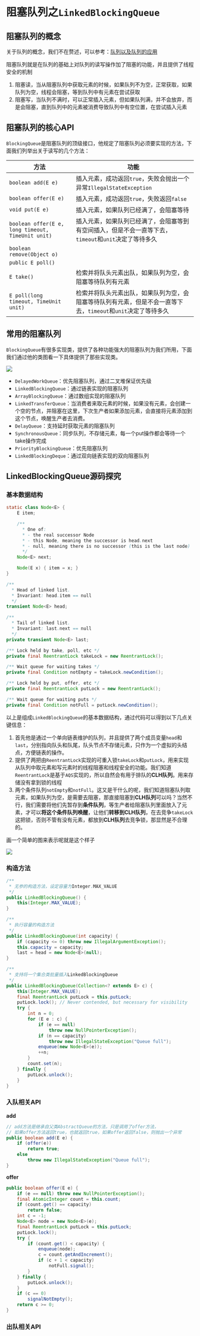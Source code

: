 

# 阻塞队列之`LinkedBlockingQueue`

## 阻塞队列的概念

关于队列的概念，我们不在赘述，可以参考：[队列以及队列的应用](https://blog.csdn.net/weixin_40149557/article/details/107750113)

阻塞队列就是在队列的基础上对队列的读写操作加了阻塞的功能，并且提供了线程安全的机制

1. 阻塞读，当从阻塞队列中获取元素的时候，如果队列不为空，正常获取，如果队列为空，线程会阻塞，等到队列中有元素在尝试获取
2. 阻塞写，当队列不满时，可以正常插入元素，但如果队列满，并不会放弃，而是会阻塞，直到队列中的元素被消费导致队列中有空位置，在尝试插入元素

## 阻塞队列的核心API

`BlockingQueue`是阻塞队列的顶级接口，他规定了阻塞队列必须要实现的方法，下面我们列举出关于读写的几个方法：

| 方法                                              | 功能                                                         |
| ------------------------------------------------- | ------------------------------------------------------------ |
| `boolean add(E e)`                                | 插入元素，成功返回`true`，失败会抛出一个异常`IllegalStateException` |
| `boolean offer(E e)`                              | 插入元素，成功返回`true`，失败返回`false`                    |
| `void put(E e)`                                   | 插入元素，如果队列已经满了，会阻塞等待                       |
| `boolean offer(E e, long timeout, TimeUnit unit)` | 插入元素，如果队列已经满了，会阻塞等到有空间插入，但是不会一直等下去，`timeout`和`unit`决定了等待多久 |
| `boolean remove(Object o) `                       |                                                              |
| `public E poll()`                                 |                                                              |
| `E take()`                                        | 检索并将队头元素出队，如果队列为空，会阻塞等待队列有元素     |
| `E poll(long timeout, TimeUnit unit)`             | 检索并将队头元素出队，如果队列为空，会阻塞等待队列有元素，但是不会一直等下去，`timeout`和`unit`决定了等待多久 |

## 常用的阻塞队列

`BlockingQueue`有很多实现类，提供了各种功能强大的阻塞队列为我们所用，下面我们通过他的类图看一下具体提供了那些实现类。

![](img\阻塞队列类图.png)

- `DelayedWorkQueue`：优先阻塞队列，通过二叉堆保证优先级
- `LinkedBlockingQueue`：通过链表实现的阻塞队列
- `ArrayBlockingQueue`：通过数组实现的阻塞队列
- `LinkedTransferQueue`：当消费者来取元素的时候，如果没有元素，会创建一个空的节点，并阻塞在这里，下次生产者如果添加元素，会直接将元素添加到这个节点，唤醒生产者去消费。
- `DelayQueue`：支持延时获取元素的阻塞队列
- `SynchronousQueue`：同步队列，不存储元素，每一个put操作都会等待一个take操作完成
- `PriorityBlockingQueue`：优先阻塞队列
- `LinkedBlockingDeque`：通过双向链表实现的双向阻塞队列

## LinkedBlockingQueue源码探究

### 基本数据结构

```java
static class Node<E> {
    E item;

    /**
      * One of:
      * - the real successor Node
      * - this Node, meaning the successor is head.next
      * - null, meaning there is no successor (this is the last node)
      */
    Node<E> next;

    Node(E x) { item = x; }
}

/**
  * Head of linked list.
  * Invariant: head.item == null
  */
transient Node<E> head;

/**
  * Tail of linked list.
  * Invariant: last.next == null
  */
private transient Node<E> last;

/** Lock held by take, poll, etc */
private final ReentrantLock takeLock = new ReentrantLock();

/** Wait queue for waiting takes */
private final Condition notEmpty = takeLock.newCondition();

/** Lock held by put, offer, etc */
private final ReentrantLock putLock = new ReentrantLock();

/** Wait queue for waiting puts */
private final Condition notFull = putLock.newCondition();

```

以上是组成`LinkedBlockingQueue`的基本数据结构，通过代码可以得到以下几点关键信息：

1. 首先他是通过一个单向链表维护的队列，并且提供了两个成员变量`head`和`last`，分别指向队头和队尾，队头节点不存储元素，只作为一个虚拟的头结点，方便链表的操作。
2. 提供了两把由`ReentrantLock`实现的可重入锁`takeLock`和`putLock`，用来实现从队列中取元素和写元素时的线程阻塞和线程安全的功能。我们知道`ReentrantLock`是基于`AQS`实现的，所以自然会有用于排队的**CLH队列**。用来存储没有拿到锁的线程
3. 两个条件队列`notEmpty`和`notFull`。这又是干什么的呢，我们知道阻塞队列取元素，如果队列为空，是需要去阻塞，那直接阻塞到**CLH队列**可以吗？当然不行，我们需要将他们先暂存到**条件队列**，等生产者给阻塞队列里面放入了元素，才可以**将这个条件队列唤醒**，让他们**转移到CLH队列**，在去竞争`takeLock`这把锁，否则不管有没有元素，都放到**CLH队列**去竞争锁，那显然是不合理的。

画一个简单的图来表示呢就是这个样子

![](img\LinkedBlockingQueue数据结构.png)

### 构造方法

```java
/**
 * 无参的构造方法，设定容量为Integer.MAX_VALUE
 */
public LinkedBlockingQueue() {
    this(Integer.MAX_VALUE);
}

/**
 * 执行容量的构造方法
 */
public LinkedBlockingQueue(int capacity) {
    if (capacity <= 0) throw new IllegalArgumentException();
    this.capacity = capacity;
    last = head = new Node<E>(null);
}

/**
 * 支持将一个集合类批量插入LinkedBlockingQueue
 */
public LinkedBlockingQueue(Collection<? extends E> c) {
    this(Integer.MAX_VALUE);
    final ReentrantLock putLock = this.putLock;
    putLock.lock(); // Never contended, but necessary for visibility
    try {
        int n = 0;
        for (E e : c) {
            if (e == null)
                throw new NullPointerException();
            if (n == capacity)
                throw new IllegalStateException("Queue full");
            enqueue(new Node<E>(e));
            ++n;
        }
        count.set(n);
    } finally {
        putLock.unlock();
    }
}
```

### 入队相关API

**add**

```java
// add方法是继承自父类AbstractQueue的方法，只是调用了offer方法，
// 如果offer方法返回true，也就返回true，如果offer返回false，则抛出一个异常
public boolean add(E e) {
    if (offer(e))
        return true;
    else
        throw new IllegalStateException("Queue full");
}
```

**offer**

```java
public boolean offer(E e) {
    if (e == null) throw new NullPointerException();
    final AtomicInteger count = this.count;
    if (count.get() == capacity)
        return false;
    int c = -1;
    Node<E> node = new Node<E>(e);
    final ReentrantLock putLock = this.putLock;
    putLock.lock();
    try {
        if (count.get() < capacity) {
            enqueue(node);
            c = count.getAndIncrement();
            if (c + 1 < capacity)
                notFull.signal();
        }
    } finally {
        putLock.unlock();
    }
    if (c == 0)
        signalNotEmpty();
    return c >= 0;
}
```



### 出队相关API



